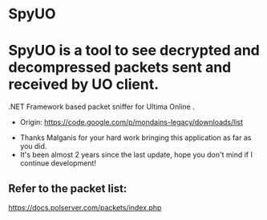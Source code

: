 # SpyUO
SpyUO is a tool to see decrypted and decompressed packets sent and received by UO client.
=====

.NET Framework based packet sniffer for Ultima Online
.

+ Origin: https://code.google.com/p/mondains-legacy/downloads/list

- Thanks Malganis for your hard work bringing this application as far as you did.
- It's been almost 2 years since the last update, hope you don't mind if I continue development!

## Refer to the packet list:
https://docs.polserver.com/packets/index.php
